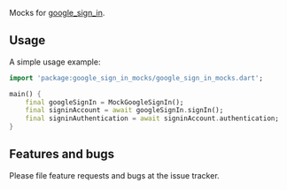 Mocks for [google_sign_in](https://pub.dev/packages/google_sign_in).

## Usage

A simple usage example:

```dart
import 'package:google_sign_in_mocks/google_sign_in_mocks.dart';

main() {
    final googleSignIn = MockGoogleSignIn();
    final signinAccount = await googleSignIn.signIn();
    final signinAuthentication = await signinAccount.authentication;
}
```

## Features and bugs

Please file feature requests and bugs at the issue tracker.
